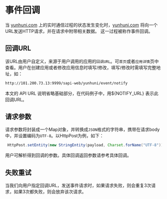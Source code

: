 # 事件回调

当 [yunhuni.com](http://yunhuni.com/) 上的实时通信过程的状态发生变化时，[yunhuni.com](http://yunhuni.com/) 将向一个URL发送HTTP请求，并在请求中附带相关数据。
这一过程被称作事件回调。

## 回调URL

该URL由用户自定义，来源于用户调用的应用的`回调URL`。可`首页`或者`应用详情`页中查看。用户在创建应用或者修改应用信息时填写/修改，填写/修改时需填写完整地址，如：

```html
http://101.200.73.13:9999/sapi-web/yunhuni/event/notify
```

本文的 API URL 说明省略基础部分，在代码例子中，用${NOTIFY_URL} 表示此回调URL。

## 请求参数

请求参数将封装成一个Map对象，并转换成`JSON`格式的字符串，携带在请求body中，并设置编码为`UTF-8`。以HttpPost为例，如下：

```java
 HttpPost.setEntity(new StringEntity(payload, Charset.forName("UTF-8")));
```

用户可解析得到回调的参数。具体回调返回参数请参考具体回调。

## 失败重试

当我们向用户指定回调URL，发送事件请求时，如果请求失败，则会重复3次请求，如果3次都失败，则会放弃该次请求。